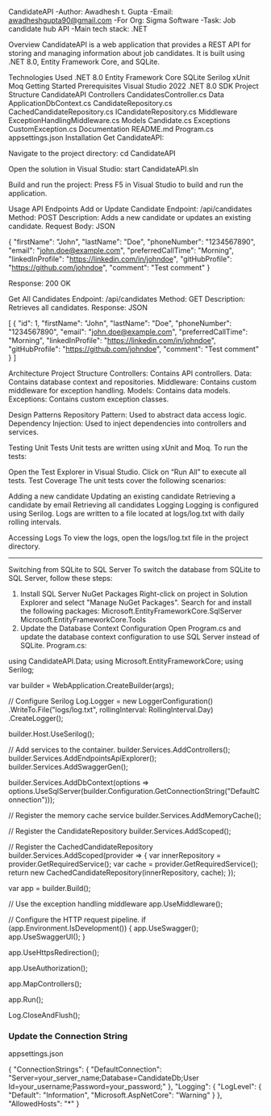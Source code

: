 CandidateAPI
-Author: Awadhesh t. Gupta -Email: awadheshgupta90@gmail.com -For Org: Sigma Software -Task: Job candidate hub API -Main tech stack: .NET

Overview
CandidateAPI is a web application that provides a REST API for storing and managing information about job candidates. It is built using .NET 8.0, Entity Framework Core, and SQLite.

Technologies Used
.NET 8.0
Entity Framework Core
SQLite
Serilog
xUnit
Moq
Getting Started
Prerequisites
Visual Studio 2022
.NET 8.0 SDK
Project Structure
CandidateAPI
Controllers
CandidatesController.cs
Data
ApplicationDbContext.cs
CandidateRepository.cs
CachedCandidateRepository.cs
ICandidateRepository.cs
Middleware
ExceptionHandlingMiddleware.cs
Models
Candidate.cs
Exceptions
CustomException.cs
Documentation
README.md
Program.cs
appsettings.json
Installation
Get CandidateAPI:

Navigate to the project directory: cd CandidateAPI

Open the solution in Visual Studio: start CandidateAPI.sln

Build and run the project: Press F5 in Visual Studio to build and run the application.

Usage
API Endpoints
Add or Update Candidate
Endpoint: /api/candidates Method: POST Description: Adds a new candidate or updates an existing candidate. Request Body: JSON

{ "firstName": "John", "lastName": "Doe", "phoneNumber": "1234567890", "email": "john.doe@example.com", "preferredCallTime": "Morning", "linkedInProfile": "https://linkedin.com/in/johndoe", "gitHubProfile": "https://github.com/johndoe", "comment": "Test comment" }

Response: 200 OK

Get All Candidates
Endpoint: /api/candidates Method: GET Description: Retrieves all candidates. Response: JSON

[ { "id": 1, "firstName": "John", "lastName": "Doe", "phoneNumber": "1234567890", "email": "john.doe@example.com", "preferredCallTime": "Morning", "linkedInProfile": "https://linkedin.com/in/johndoe", "gitHubProfile": "https://github.com/johndoe", "comment": "Test comment" } ]

Architecture
Project Structure
Controllers: Contains API controllers. Data: Contains database context and repositories. Middleware: Contains custom middleware for exception handling. Models: Contains data models. Exceptions: Contains custom exception classes.

Design Patterns
Repository Pattern: Used to abstract data access logic. Dependency Injection: Used to inject dependencies into controllers and services.

Testing
Unit Tests
Unit tests are written using xUnit and Moq. To run the tests:

Open the Test Explorer in Visual Studio. Click on “Run All” to execute all tests. Test Coverage The unit tests cover the following scenarios:

Adding a new candidate Updating an existing candidate Retrieving a candidate by email Retrieving all candidates Logging Logging is configured using Serilog. Logs are written to a file located at logs/log.txt with daily rolling intervals.

Accessing Logs
To view the logs, open the logs/log.txt file in the project directory.

*************************************************************************
Switching from SQLite to SQL Server
To switch the database from SQLite to SQL Server, follow these steps:

1. Install SQL Server NuGet Packages
Right-click on project in Solution Explorer and select "Manage NuGet Packages".
Search for and install the following packages:
Microsoft.EntityFrameworkCore.SqlServer
Microsoft.EntityFrameworkCore.Tools
2. Update the Database Context Configuration
Open Program.cs and update the database context configuration to use SQL Server instead of SQLite.
Program.cs:

using CandidateAPI.Data;
using Microsoft.EntityFrameworkCore;
using Serilog;

var builder = WebApplication.CreateBuilder(args);

// Configure Serilog
Log.Logger = new LoggerConfiguration()
    .WriteTo.File("logs/log.txt", rollingInterval: RollingInterval.Day)
    .CreateLogger();

builder.Host.UseSerilog();

// Add services to the container.
builder.Services.AddControllers();
builder.Services.AddEndpointsApiExplorer();
builder.Services.AddSwaggerGen();

builder.Services.AddDbContext<ApplicationDbContext>(options =>
    options.UseSqlServer(builder.Configuration.GetConnectionString("DefaultConnection")));

// Register the memory cache service
builder.Services.AddMemoryCache();

// Register the CandidateRepository
builder.Services.AddScoped<CandidateRepository>();

// Register the CachedCandidateRepository
builder.Services.AddScoped<ICandidateRepository>(provider =>
{
    var innerRepository = provider.GetRequiredService<CandidateRepository>();
    var cache = provider.GetRequiredService<IMemoryCache>();
    return new CachedCandidateRepository(innerRepository, cache);
});

var app = builder.Build();

// Use the exception handling middleware
app.UseMiddleware<ExceptionHandlingMiddleware>();

// Configure the HTTP request pipeline.
if (app.Environment.IsDevelopment())
{
    app.UseSwagger();
    app.UseSwaggerUI();
}

app.UseHttpsRedirection();

app.UseAuthorization();

app.MapControllers();

app.Run();

Log.CloseAndFlush();



### Update the Connection String
appsettings.json

{
  "ConnectionStrings": {
    "DefaultConnection": "Server=your_server_name;Database=CandidateDb;User Id=your_username;Password=your_password;"
  },
  "Logging": {
    "LogLevel": {
      "Default": "Information",
      "Microsoft.AspNetCore": "Warning"
    }
  },
  "AllowedHosts": "*"
}
